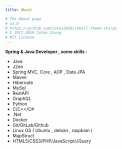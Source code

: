 ```yaml
---
title: About

# The About page
# v2.0
# https://github.com/cotes2020/jekyll-theme-chirpy
# © 2017-2019 Cotes Chung
# MIT License
---
```


**Spring & Java Developer , some skills :**

 - Java
 - J2ee
 - Spring MVC, Core , AOP , Data JPA
 - Maven
 - Hibernate
 - MySql
 - RestAPI 
 - GraphQL
 - Python
 - C/C++/C#
 - .Net
 - Docker
 - Git/GitLab/Github
 - Linux OS ( Ubuntu , debian , raspbian )
 - MapStruct 
 - HTML5/CSS3/PHP/JavaScript/JQuery
